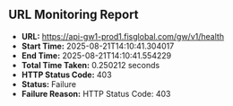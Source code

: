 ## URL Monitoring Report

- **URL:** https://api-gw1-prod1.fisglobal.com/gw/v1/health
- **Start Time:** 2025-08-21T14:10:41.304017
- **End Time:** 2025-08-21T14:10:41.554229
- **Total Time Taken:** 0.250212 seconds
- **HTTP Status Code:** 403
- **Status:** Failure
- **Failure Reason:** HTTP Status Code: 403
